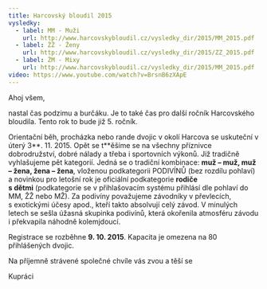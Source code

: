```yaml
---
title: Harcovský bloudil 2015
vysledky:
  - label: MM - Muži
    url: http://www.harcovskybloudil.cz/vysledky_dir/2015/MM_2015.pdf
  - label: ŽŽ - Ženy
    url: http://www.harcovskybloudil.cz/vysledky_dir/2015/ZZ_2015.pdf
  - label: ŽM - Mixy
    url: http://www.harcovskybloudil.cz/vysledky_dir/2015/MM_2015.pdf
video: https://www.youtube.com/watch?v=BrsnB6zXApE
---
```




Ahoj všem, 

nastal čas podzimu a burčáku. Je to také čas pro další ročník Harcovského bloudila. Tento rok to bude již 5. ročník. 

Orientační běh, procházka nebo rande dvojic v okolí Harcova se uskuteční v úterý 3**. 11. 2015. Opět se t**ěšíme se na všechny příznivce dobrodružství, dobré nálady a třeba i sportovních výkonů. Již tradičně vyhlašujeme pět kategorií. Jedná se o tradiční kombinace: **muž – muž, muž – žena, žena – žena**, vloženou podkategorii PODIVÍNŮ (bez rozdílu pohlaví) a novinkou pro letošní rok je oficiální podkategorie **rodiče s dětmi** (podkategorie se v přihlašovacím systému přihlásí dle pohlaví do MM, ŽŽ nebo MŽ). Za podivíny považujeme závodníky v převlecích, s exotickými účesy apod., kteří takto absolvují celý závod. V minulých letech se sešla úžasná skupinka podivínů, která okořenila atmosféru závodu i překvapila náhodně kolemjdoucí.

Registrace se rozběhne **9. 10. 2015**. Kapacita je omezena na 80 přihlášených dvojic.

Na příjemně strávené společné chvíle vás zvou a těší se

Kupráci
